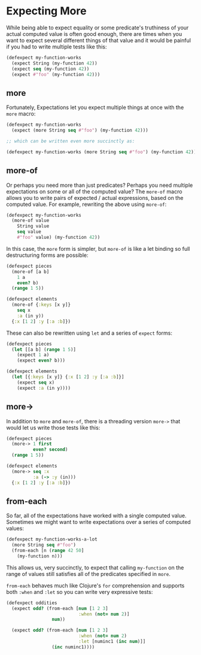 # Expecting More

While being able to expect equality or some predicate's truthiness of your actual computed value is often good enough, there are times when you want to expect several different things of that value and it would be painful if you had to write multiple tests like this:

```clojure
(defexpect my-function-works
  (expect String (my-function 42))
  (expect seq (my-function 42))
  (expect #"foo" (my-function 42)))
```

## more

Fortunately, Expectations let you expect multiple things at once with the `more` macro:

```clojure
(defexpect my-function-works
  (expect (more String seq #"foo") (my-function 42)))

;; which can be written even more succinctly as:

(defexpect my-function-works (more String seq #"foo") (my-function 42))
```

## more-of

Or perhaps you need more than just predicates? Perhaps you need multiple expectations on some or all of the computed value? The `more-of` macro allows you to write pairs of expected / actual expressions, based on the computed value. For example, rewriting the above using `more-of`:

```clojure
(defexpect my-function-works
  (more-of value
    String value
    seq value
    #"foo" value) (my-function 42))
```

In this case, the `more` form is simpler, but `more-of` is like a let binding so full destructuring forms are possible:

```clojure
(defexpect pieces
  (more-of [a b]
    1 a
    even? b)
  (range 1 5))

(defexpect elements
  (more-of {:keys [x y]}
    seq x
    :a (in y))
  {:x [1 2] :y [:a :b]})
```

These can also be rewritten using `let` and a series of `expect` forms:

```clojure
(defexpect pieces
  (let [[a b] (range 1 5)]
    (expect 1 a)
    (expect even? b)))

(defexpect elements
  (let [{:keys [x y]} {:x [1 2] :y [:a :b]}]
    (expect seq x)
    (expect :a (in y))))
```

## more-&gt;

In addition to `more` and `more-of`, there is a threading version `more->` that would let us write those tests like this:

```clojure
(defexpect pieces
  (more-> 1 first
          even? second)
  (range 1 5))

(defexpect elements
  (more-> seq :x
          :a (-> :y (in)))
  {:x [1 2] :y [:a :b]})
```

## from-each

So far, all of the expectations have worked with a single computed value. Sometimes we might want to write expectations over a series of computed values:

```clojure
(defexpect my-function-works-a-lot
  (more String seq #"foo")
  (from-each [n (range 42 50]
    (my-function n)))
```

This allows us, very succinctly, to expect that calling `my-function` on the range of values still satisfies all of the predicates specified in `more`.

`from-each` behaves much like Clojure's `for` comprehension and supports both `:when` and `:let` so you can write very expressive tests:

```clojure
(defexpect oddities
  (expect odd? (from-each [num [1 2 3]
                           :when (not= num 2)]
                 num))

  (expect odd? (from-each [num [1 2 3]
                           :when (not= num 2)
                           :let [numinc1 (inc num)]]
                 (inc numinc1))))
```



